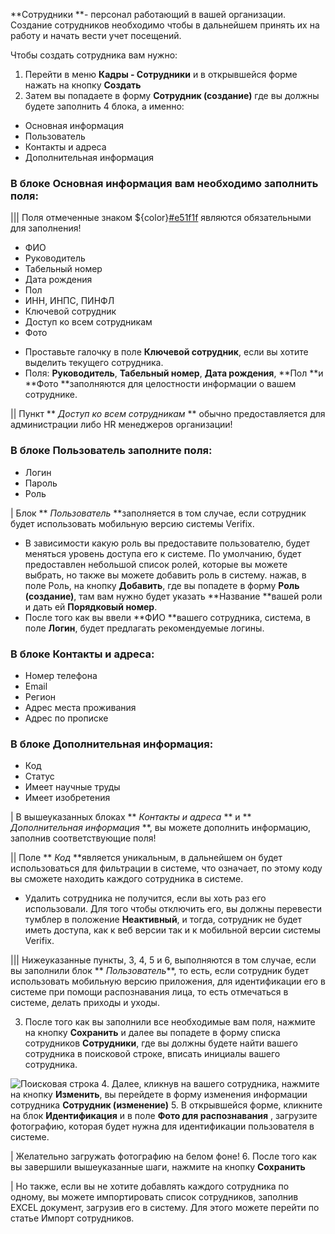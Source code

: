 **Сотрудники **- персонал работающий в вашей организации. Создание сотрудников необходимо чтобы в дальнейшем принять их на работу и начать вести учет посещений.

Чтобы создать сотрудника вам нужно:

1. Перейти в меню **Кадры - Сотрудники** и в открывшейся форме нажать на кнопку **Создать**
2. Затем вы попадаете в форму **Сотрудник (создание)** где вы должны будете заполнить 4 блока, а именно:

* Основная информация
* Пользователь
* Контакты и адреса
* Дополнительная информация

###  В блоке **Основная информация** вам необходимо заполнить поля:

||| Поля отмеченные знаком ${color}[#e51f1f](*) являются обязательными для заполнения!
* ФИО
* Руководитель
* Табельный номер
* Дата рождения
* Пол
* ИНН, ИНПС, ПИНФЛ
* Ключевой сотрудник
* Доступ ко всем сотрудникам
* Фото

- Проставьте галочку в поле **Ключевой сотрудник**, если вы хотите выделить текущего сотрудника.
- Поля: **Руководитель**, **Табельный номер**, **Дата рождения**, **Пол **и **Фото **заполняются для целостности информации о вашем сотруднике.

||  Пункт ** _Доступ ко всем сотрудникам_ ** обычно предоставляется для администрации либо HR менеджеров организации!

### В блоке **Пользователь** заполните поля:

* Логин
* Пароль
* Роль

| Блок ** _Пользователь_ **заполняется в том случае, если сотрудник будет использовать мобильную версию системы Verifix.

- В зависимости какую роль вы предоставите пользователю, будет меняться уровень доступа его к системе. По умолчанию, будет предоставлен небольшой список ролей, которые вы можете выбрать, но также вы можете добавить роль в систему. нажав, в поле Роль, на кнопку **Добавить**, где вы попадете в форму **Роль (создание)**, там вам нужно будет указать **Название **вашей роли и дать ей **Порядковый номер**.
- После того как вы ввели **ФИО **вашего сотрудника, система, в поле **Логин**, будет предлагать рекомендуемые логины.

### В блоке **Контакты и адреса**:

* Номер телефона
* Email
* Регион
* Адрес места проживания
* Адрес по прописке

### В блоке **Дополнительная информация**:

* Код
* Статус
* Имеет научные труды
* Имеет изобретения 

|  В вышеуказанных блоках ** _Контакты и адреса_ ** и ** _Дополнительная информация_ **, вы можете дополнить информацию, заполнив соответствующие поля!

|| Поле ** _Код_ **является уникальным, в дальнейшем он будет использоваться для фильтрации в системе, что означает, по этому коду вы сможете находить каждого сотрудника в системе.
- Удалить сотрудника не получится,  если вы хоть раз его использовали. Для того чтобы отключить его, вы должны перевести тумблер в положение **Неактивный**, и тогда, сотрудник не будет иметь доступа, как к веб версии так и к мобильной версии системы Verifix.

||| Нижеуказанные пункты, 3, 4, 5 и 6, выполняются в том случае, если вы заполнили блок ** _Пользователь_**, то есть, если сотрудник будет использовать мобильную версию приложения, для идентификации его в системе при помощи распознавания лица, то есть отмечаться в системе, делать приходы и уходы.

3. После того как вы заполнили все необходимые вам поля, нажмите на кнопку **Сохранить** и далее вы попадете в форму списка сотрудников **Сотрудники**, где вы должны будете найти вашего сотрудника в поисковой строке, вписать инициалы вашего сотрудника.

![Поисковая строка](https://storage.crisp.chat/users/helpdesk/website/7c9d635e0b0cd000/image_1l8vk9r.png)
4. Далее, кликнув на вашего сотрудника, нажмите на кнопку **Изменить**, вы перейдете в форму изменения информации сотрудника **Сотрудник (изменение)**
5. В открывшейся форме, кликните на блок **Идентификация** и в поле **Фото для распознавания** , загрузите фотографию, которая будет нужна для идентификации пользователя в системе.

| Желательно загружать фотографию на белом фоне!
6. После того как вы завершили вышеуказанные шаги, нажмите на кнопку **Сохранить**

| Но также, если вы не хотите добавлять каждого сотрудника по одному, вы можете импортировать список сотрудников, заполнив EXCEL документ, загрузив его в систему. Для этого можете перейти по статье Импорт сотрудников.